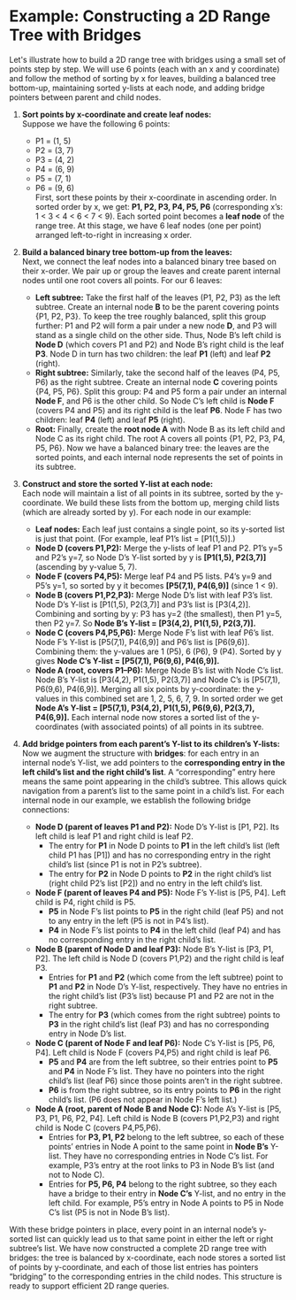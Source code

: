 # Example: Constructing a 2D Range Tree with Bridges

Let's illustrate how to build a 2D range tree with bridges using a small set of points step by step. We will use 6 points (each with an x and y coordinate) and follow the method of sorting by x for leaves, building a balanced tree bottom-up, maintaining sorted y-lists at each node, and adding bridge pointers between parent and child nodes.

1. **Sort points by x-coordinate and create leaf nodes:**  
   Suppose we have the following 6 points:  
   - P1 = (1, 5)  
   - P2 = (3, 7)  
   - P3 = (4, 2)  
   - P4 = (6, 9)  
   - P5 = (7, 1)  
   - P6 = (9, 6)  
   First, sort these points by their x-coordinate in ascending order. In sorted order by x, we get: **P1, P2, P3, P4, P5, P6** (corresponding x’s: 1 < 3 < 4 < 6 < 7 < 9). Each sorted point becomes a **leaf node** of the range tree. At this stage, we have 6 leaf nodes (one per point) arranged left-to-right in increasing x order.

2. **Build a balanced binary tree bottom-up from the leaves:**  
   Next, we connect the leaf nodes into a balanced binary tree based on their x-order. We pair up or group the leaves and create parent internal nodes until one root covers all points. For our 6 leaves:  
   - **Left subtree:** Take the first half of the leaves (P1, P2, P3) as the left subtree. Create an internal node **B** to be the parent covering points {P1, P2, P3}. To keep the tree roughly balanced, split this group further: P1 and P2 will form a pair under a new node **D**, and P3 will stand as a single child on the other side. Thus, Node B’s left child is **Node D** (which covers P1 and P2) and Node B’s right child is the leaf **P3**. Node D in turn has two children: the leaf **P1** (left) and leaf **P2** (right).  
   - **Right subtree:** Similarly, take the second half of the leaves (P4, P5, P6) as the right subtree. Create an internal node **C** covering points {P4, P5, P6}. Split this group: P4 and P5 form a pair under an internal **Node F**, and P6 is the other child. So Node C’s left child is **Node F** (covers P4 and P5) and its right child is the leaf **P6**. Node F has two children: leaf **P4** (left) and leaf **P5** (right).  
   - **Root:** Finally, create the **root node A** with Node B as its left child and Node C as its right child. The root A covers all points {P1, P2, P3, P4, P5, P6}. Now we have a balanced binary tree: the leaves are the sorted points, and each internal node represents the set of points in its subtree.

3. **Construct and store the sorted Y-list at each node:**  
   Each node will maintain a list of all points in its subtree, sorted by the y-coordinate. We build these lists from the bottom up, merging child lists (which are already sorted by y). For each node in our example:  
   - **Leaf nodes:** Each leaf just contains a single point, so its y-sorted list is just that point. (For example, leaf P1’s list = [P1(1,5)].)  
   - **Node D (covers P1,P2):** Merge the y-lists of leaf P1 and P2. P1’s y=5 and P2’s y=7, so Node D’s Y-list sorted by y is **[P1(1,5), P2(3,7)]** (ascending by y-value 5, 7).  
   - **Node F (covers P4,P5):** Merge leaf P4 and P5 lists. P4’s y=9 and P5’s y=1, so sorted by y it becomes **[P5(7,1), P4(6,9)]** (since 1 < 9).  
   - **Node B (covers P1,P2,P3):** Merge Node D’s list with leaf P3’s list. Node D’s Y-list is [P1(1,5), P2(3,7)] and P3’s list is [P3(4,2)]. Combining and sorting by y: P3 has y=2 (the smallest), then P1 y=5, then P2 y=7. So **Node B’s Y-list = [P3(4,2), P1(1,5), P2(3,7)].**  
   - **Node C (covers P4,P5,P6):** Merge Node F’s list with leaf P6’s list. Node F’s Y-list is [P5(7,1), P4(6,9)] and P6’s list is [P6(9,6)]. Combining them: the y-values are 1 (P5), 6 (P6), 9 (P4). Sorted by y gives **Node C’s Y-list = [P5(7,1), P6(9,6), P4(6,9)].**  
   - **Node A (root, covers P1–P6):** Merge Node B’s list with Node C’s list. Node B’s Y-list is [P3(4,2), P1(1,5), P2(3,7)] and Node C’s is [P5(7,1), P6(9,6), P4(6,9)]. Merging all six points by y-coordinate: the y-values in this combined set are 1, 2, 5, 6, 7, 9. In sorted order we get **Node A’s Y-list = [P5(7,1), P3(4,2), P1(1,5), P6(9,6), P2(3,7), P4(6,9)].** Each internal node now stores a sorted list of the y-coordinates (with associated points) of all points in its subtree.

4. **Add bridge pointers from each parent’s Y-list to its children’s Y-lists:**  
   Now we augment the structure with **bridges**: for each entry in an internal node’s Y-list, we add pointers to the **corresponding entry in the left child’s list and the right child’s list**. A “corresponding” entry here means the same point appearing in the child’s subtree. This allows quick navigation from a parent’s list to the same point in a child’s list. For each internal node in our example, we establish the following bridge connections:  
   - **Node D (parent of leaves P1 and P2):** Node D’s Y-list is [P1, P2]. Its left child is leaf P1 and right child is leaf P2.  
     - The entry for **P1** in Node D points to **P1** in the left child’s list (left child P1 has [P1]) and has no corresponding entry in the right child’s list (since P1 is not in P2’s subtree).  
     - The entry for **P2** in Node D points to **P2** in the right child’s list (right child P2’s list [P2]) and no entry in the left child’s list.  
   - **Node F (parent of leaves P4 and P5):** Node F’s Y-list is [P5, P4]. Left child is P4, right child is P5.  
     - **P5** in Node F’s list points to **P5** in the right child (leaf P5) and not to any entry in the left (P5 is not in P4’s list).  
     - **P4** in Node F’s list points to **P4** in the left child (leaf P4) and has no corresponding entry in the right child’s list.  
   - **Node B (parent of Node D and leaf P3):** Node B’s Y-list is [P3, P1, P2]. The left child is Node D (covers P1,P2) and the right child is leaf P3.  
     - Entries for **P1** and **P2** (which come from the left subtree) point to **P1** and **P2** in Node D’s Y-list, respectively. They have no entries in the right child’s list (P3’s list) because P1 and P2 are not in the right subtree.  
     - The entry for **P3** (which comes from the right subtree) points to **P3** in the right child’s list (leaf P3) and has no corresponding entry in Node D’s list.  
   - **Node C (parent of Node F and leaf P6):** Node C’s Y-list is [P5, P6, P4]. Left child is Node F (covers P4,P5) and right child is leaf P6.  
     - **P5** and **P4** are from the left subtree, so their entries point to **P5** and **P4** in Node F’s list. They have no pointers into the right child’s list (leaf P6) since those points aren’t in the right subtree.  
     - **P6** is from the right subtree, so its entry points to **P6** in the right child’s list. (P6 does not appear in Node F’s left list.)  
   - **Node A (root, parent of Node B and Node C):** Node A’s Y-list is [P5, P3, P1, P6, P2, P4]. Left child is Node B (covers P1,P2,P3) and right child is Node C (covers P4,P5,P6).  
     - Entries for **P3, P1, P2** belong to the left subtree, so each of these points’ entries in Node A point to the same point in **Node B’s** Y-list. They have no corresponding entries in Node C’s list. For example, P3’s entry at the root links to P3 in Node B’s list (and not to Node C).  
     - Entries for **P5, P6, P4** belong to the right subtree, so they each have a bridge to their entry in **Node C’s** Y-list, and no entry in the left child. For example, P5’s entry in Node A points to P5 in Node C’s list (P5 is not in Node B’s list).  

With these bridge pointers in place, every point in an internal node’s y-sorted list can quickly lead us to that same point in either the left or right subtree’s list. We have now constructed a complete 2D range tree with bridges: the tree is balanced by x-coordinate, each node stores a sorted list of points by y-coordinate, and each of those list entries has pointers “bridging” to the corresponding entries in the child nodes. This structure is ready to support efficient 2D range queries.